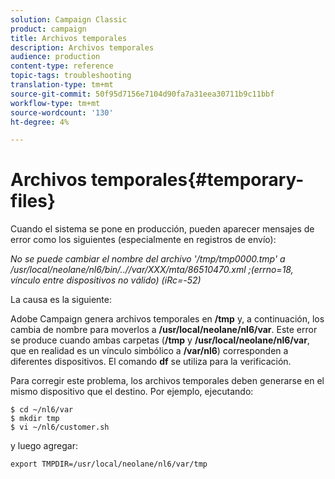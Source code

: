 ```yaml
---
solution: Campaign Classic
product: campaign
title: Archivos temporales
description: Archivos temporales
audience: production
content-type: reference
topic-tags: troubleshooting
translation-type: tm+mt
source-git-commit: 50f95d7156e7104d90fa7a31eea30711b9c11bbf
workflow-type: tm+mt
source-wordcount: '130'
ht-degree: 4%

---
```



# Archivos temporales{#temporary-files}

Cuando el sistema se pone en producción, pueden aparecer mensajes de error como los siguientes (especialmente en registros de envío):

*No se puede cambiar el nombre del archivo &#39;/tmp/tmp0000.tmp&#39; a /usr/local/neolane/nl6/bin/..//var/XXX/mta/86510470.xml ;(errno=18, vínculo entre dispositivos no válido) (iRc=-52)*

La causa es la siguiente:

Adobe Campaign genera archivos temporales en **/tmp** y, a continuación, los cambia de nombre para moverlos a **/usr/local/neolane/nl6/var**. Este error se produce cuando ambas carpetas (**/tmp** y **/usr/local/neolane/nl6/var**, que en realidad es un vínculo simbólico a **/var/nl6**) corresponden a diferentes dispositivos. El comando **df** se utiliza para la verificación.

Para corregir este problema, los archivos temporales deben generarse en el mismo dispositivo que el destino. Por ejemplo, ejecutando:

```
$ cd ~/nl6/var
$ mkdir tmp
$ vi ~/nl6/customer.sh
```

y luego agregar:

```
export TMPDIR=/usr/local/neolane/nl6/var/tmp 
```

